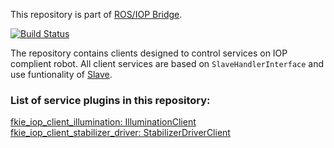 This repository is part of [ROS/IOP Bridge](https://github.com/fkie/iop_core/blob/master/README.md).

[![Build Status](https://travis-ci.org/fkie/iop_jaus_ugv_clients.svg?branch=master)](https://travis-ci.org/fkie/iop_jaus_ugv_clients)

The repository contains clients designed to control services on IOP complient robot. All client services are based on ```SlaveHandlerInterface``` and use funtionality of [Slave](https://github.com/fkie/iop_core/blob/master/fkie_iop_ocu_slavelib/README.md).  

### List of service plugins in this repository:

[fkie_iop_client_illumination: IlluminationClient](fkie_iop_client_illumination/README.md)  
[fkie_iop_client_stabilizer_driver: StabilizerDriverClient](fkie_iop_client_stabilizer_driver/README.md)  


